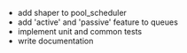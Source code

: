 * add shaper to pool_scheduler
* add 'active' and 'passive' feature to queues
* implement unit and common tests
* write documentation

